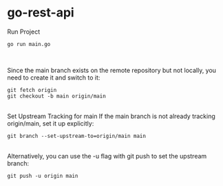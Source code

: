 # go-rest-api

Run Project
```
go run main.go
```
<br>

Since the main branch exists on the remote repository but not locally, you need to create it and switch to it:

```
git fetch origin
git checkout -b main origin/main
```
<br>
Set Upstream Tracking for main
If the main branch is not already tracking origin/main, set it up explicitly:

```
git branch --set-upstream-to=origin/main main
```

<br>
Alternatively, you can use the -u flag with git push to set the upstream branch:

```
git push -u origin main
```